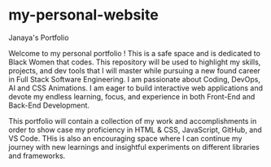 # my-personal-website

Janaya's Portfolio

Welcome to my personal portfolio ! This is a safe space  and is dedicated to Black Women that codes. This repository will be used to highlight my skills, projects, and dev tools that I will master while pursuing a new found career in Full Stack Software Engineering. I am passionate about Coding, DevOps, AI and CSS Animations. I am eager to build interactive web applications and devote my endless learning, focus, and experience in both Front-End and Back-End Development.

This portfolio will contain a collection of my work and accomplishments in order to show case my proficiency in HTML & CSS, JavaScript, GitHub, and VS Code. THis is also an encouraging space where I can continue my journey with new learnings and insightful experiments on different libraries and frameworks.